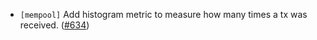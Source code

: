 - `[mempool]` Add histogram metric to measure how many times a tx was received.
  ([\#634](https://github.com/cometbft/cometbft/pull/634))